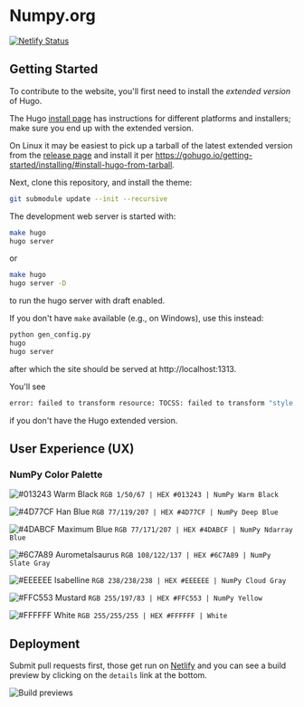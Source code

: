 # Numpy.org

[![Netlify Status](https://api.netlify.com/api/v1/badges/efd504a5-56ff-4f46-8a51-b6d4bb338c59/deploy-status)](https://app.netlify.com/sites/numpy/deploys)

## Getting Started

To contribute to the website, you'll first need to install the *extended
version* of Hugo.

The Hugo [install page](https://gohugo.io/getting-started/installing/) has
instructions for different platforms and installers; make sure you end up with
the extended version.

On Linux it may be easiest to pick up a tarball of the latest extended version
from the [release page](https://github.com/gohugoio/hugo/releases/) and
install it per https://gohugo.io/getting-started/installing/#install-hugo-from-tarball.

Next, clone this repository, and install the theme:

```bash
git submodule update --init --recursive
```

The development web server is started with:

```bash
make hugo
hugo server
```

or

```bash
make hugo
hugo server -D
```

to run the hugo server with draft enabled.

If you don't have `make` available (e.g., on Windows), use this instead:
```bash
python gen_config.py
hugo
hugo server
```

after which the site should be served at http://localhost:1313.

You'll see

```bash
error: failed to transform resource: TOCSS: failed to transform "style.sass"
```

if you don't have the Hugo extended version.


## User Experience (UX)

### NumPy Color Palette

![#013243 Warm Black](./static/images/content_images/swatch_013243_warm_black.png) `RGB 1/50/67 | HEX #013243 | NumPy Warm Black`

![#4D77CF Han Blue](./static/images/content_images/swatch_4D77CF_han_blue.png) `RGB 77/119/207 | HEX #4D77CF | NumPy Deep Blue`

![#4DABCF Maximum Blue](./static/images/content_images/swatch_4DABCF_maximum_blue.png) `RGB 77/171/207 | HEX #4DABCF | NumPy Ndarray Blue`

![#6C7A89 Aurometalsaurus](./static/images/content_images/swatch_6C7A89_aurometalsaurus.png) `RGB 108/122/137 | HEX #6C7A89 | NumPy Slate Gray`

![#EEEEEE Isabelline](./static/images/content_images/swatch_EEEEEE_isabelline.png) `RGB 238/238/238 | HEX #EEEEEE | NumPy Cloud Gray`

![#FFC553 Mustard](./static/images/content_images/swatch_FFC553_mustard.png) `RGB 255/197/83 | HEX #FFC553 | NumPy Yellow`

![#FFFFFF White](./static/images/content_images/swatch_FFFFFF_white.png) `RGB 255/255/255 | HEX #FFFFFF | White`


## Deployment

Submit pull requests first, those get run on [Netlify](https://quansight-labs.netlify.app/) and you can see a build preview by clicking on the `details` link at the bottom.

![Build previews](images/readme-build-previews.png)

